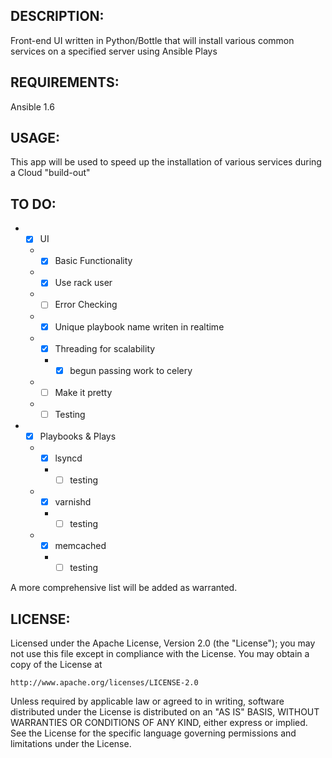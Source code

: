 ## DESCRIPTION:

Front-end UI written in Python/Bottle that will install various common services on a specified server using Ansible Plays

## REQUIREMENTS:

Ansible 1.6

## USAGE:

This app will be used to speed up the installation of various services during a Cloud "build-out"

## TO DO:

* - [x] UI
  * - [x] Basic Functionality
  * - [x] Use rack user
  * - [ ] Error Checking
  * - [x] Unique playbook name writen in realtime
  * - [x] Threading for scalability
    * - [x] begun passing work to celery
  * - [ ] Make it pretty
  * - [ ] Testing
* - [x] Playbooks & Plays
  * - [x] lsyncd
    * - [ ] testing
  * - [x] varnishd
    *  - [ ] testing
  * - [x] memcached
    * - [ ] testing

A more comprehensive list will be added as warranted.

## LICENSE:

Licensed under the Apache License, Version 2.0 (the "License");
you may not use this file except in compliance with the License.
You may obtain a copy of the License at

    http://www.apache.org/licenses/LICENSE-2.0

Unless required by applicable law or agreed to in writing, software
distributed under the License is distributed on an "AS IS" BASIS,
WITHOUT WARRANTIES OR CONDITIONS OF ANY KIND, either express or implied.
See the License for the specific language governing permissions and
limitations under the License.

